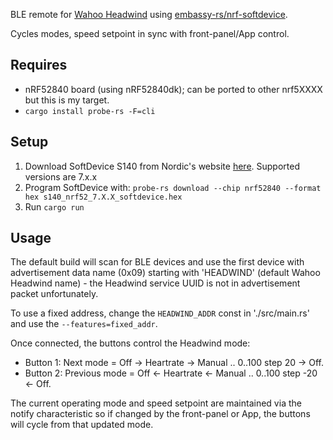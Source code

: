 BLE remote for [Wahoo Headwind](https://eu.wahoofitness.com/devices/indoor-cycling/accessories/kickr-headwind) using [embassy-rs/nrf-softdevice](https://github.com/embassy-rs/nrf-softdevice).

Cycles modes, speed setpoint in sync with front-panel/App control.

## Requires

* nRF52840 board (using nRF52840dk); can be ported to other nrf5XXXX but this is my target.
* `cargo install probe-rs -F=cli`

## Setup

1. Download SoftDevice S140 from Nordic's website [here](https://www.nordicsemi.com/Software-and-tools/Software/S140/Download). Supported versions are 7.x.x
2. Program SoftDevice with: `probe-rs download --chip nrf52840 --format hex s140_nrf52_7.X.X_softdevice.hex`
3. Run `cargo run`

## Usage

The default build will scan for BLE devices and use the first device with advertisement data name (0x09) starting with 'HEADWIND' (default Wahoo Headwind name) - the Headwind service UUID is not in advertisement packet unfortunately.

To use a fixed address, change the `HEADWIND_ADDR` const in './src/main.rs' and use the `--features=fixed_addr`.

Once connected, the buttons control the Headwind mode:

* Button 1: Next mode = Off -> Heartrate -> Manual .. 0..100 step 20 -> Off.
* Button 2: Previous mode = Off <- Heartrate <- Manual .. 0..100 step -20 <- Off.

The current operating mode and speed setpoint are maintained via the notify characteristic so if changed by the front-panel or App, the buttons will cycle from that updated mode.
